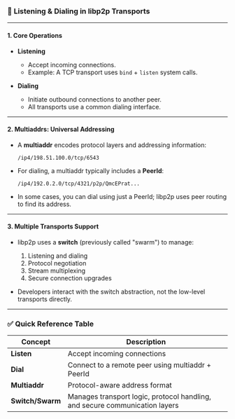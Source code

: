 ### 📡 **Listening & Dialing in libp2p Transports**

---

#### 1. **Core Operations**

* **Listening**

  * Accept incoming connections.
  * Example: A TCP transport uses `bind` + `listen` system calls.
* **Dialing**

  * Initiate outbound connections to another peer.
  * All transports use a common dialing interface.

---

#### 2. **Multiaddrs: Universal Addressing**

* A **multiaddr** encodes protocol layers and addressing information:

  ```
  /ip4/198.51.100.0/tcp/6543
  ```

* For dialing, a multiaddr typically includes a **PeerId**:

  ```
  /ip4/192.0.2.0/tcp/4321/p2p/QmcEPrat...
  ```

* In some cases, you can dial using just a PeerId; libp2p uses peer routing to find its address.

---

#### 3. **Multiple Transports Support**

* libp2p uses a **switch** (previously called "swarm") to manage:

  1. Listening and dialing
  2. Protocol negotiation
  3. Stream multiplexing
  4. Secure connection upgrades

* Developers interact with the switch abstraction, not the low-level transports directly.

---

### ✅ **Quick Reference Table**

| Concept          | Description                                                                 |
| ---------------- | --------------------------------------------------------------------------- |
| **Listen**       | Accept incoming connections                                                 |
| **Dial**         | Connect to a remote peer using multiaddr + PeerId                           |
| **Multiaddr**    | Protocol-aware address format                                               |
| **Switch/Swarm** | Manages transport logic, protocol handling, and secure communication layers |
